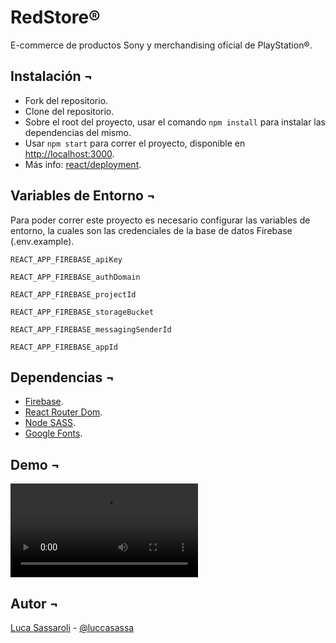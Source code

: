 # RedStore®

E-commerce de productos Sony y merchandising oficial de PlayStation®.

## Instalación ¬

- Fork del repositorio.
- Clone del repositorio.
- Sobre el root del proyecto, usar el comando `npm install` para instalar las dependencias del mismo.
- Usar `npm start` para correr el proyecto, disponible en [http://localhost:3000](http://localhost:3000).
- Más info: [react/deployment](https://facebook.github.io/create-react-app/docs/deployment).

## Variables de Entorno ¬

Para poder correr este proyecto es necesario configurar las variables de entorno, la cuales son las credenciales de la base de datos Firebase (.env.example).

`REACT_APP_FIREBASE_apiKey`

`REACT_APP_FIREBASE_authDomain`

`REACT_APP_FIREBASE_projectId`

`REACT_APP_FIREBASE_storageBucket`

`REACT_APP_FIREBASE_messagingSenderId`

`REACT_APP_FIREBASE_appId`

## Dependencias ¬

- [Firebase](https://firebase.google.com/).
- [React Router Dom](https://v5.reactrouter.com/web/guides/quick-start).
- [Node SASS](https://www.npmjs.com/package/node-sass).
- [Google Fonts](https://fonts.google.com/).

## Demo ¬

<video src="https://user-images.githubusercontent.com/82245595/177201251-eeae7347-176f-414e-8f95-6234d9e9a2d8.mp4"></video>

## Autor ¬

[Luca Sassaroli](https://www.linkedin.com/in/luca-sassaroli-2772531a2/) - [@luccasassa](https://github.com/luccasassa/)
